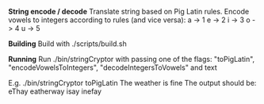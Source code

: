 **String encode / decode**
Translate string based on Pig Latin rules.
Encode vowels to integers according to rules (and vice versa):
a -> 1
e -> 2
i -> 3
o -> 4
u -> 5


**Building**
Build with ./scripts/build.sh


**Running**
Run ./bin/stringCryptor with passing one of the flags: "toPigLatin", "encodeVowelsToIntegers", "decodeIntegersToVowels" and text

E.g.
./bin/stringCryptor toPigLatin The weather is fine
The output should be:
eThay eatherway isay inefay
